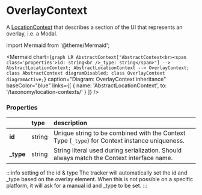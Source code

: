 # OverlayContext

A [LocationContext](/taxonomy/location-contexts/) that describes a section of the UI that represents an overlay, i.e. a Modal.

import Mermaid from '@theme/Mermaid';

<Mermaid chart={`
	graph LR
		AbstractContext["AbstractContext<br><span class='properties'>id: string<br />_type: string</span>"] --> AbstractLocationContext;
		AbstractLocationContext --> OverlayContext;
    class AbstractContext diagramDisabled;
    class OverlayContext diagramActive;
`} 
  caption="Diagram: OverlayContext inheritance" 
  baseColor="blue" 
  links={[
     { name: 'AbstractLocationContext', to: '/taxonomy/location-contexts/' }
  ]}
/>

### Properties
|           | type        | description
| :--       | :--         | :--           
| **id**    | string      | Unique string to be combined with the Context Type (`_type`) for Context instance uniqueness.
| **_type** | string      | String literal used during serialization. Should always match the Context interface name.

:::info setting of the id & type
The tracker will automatically set the id and _type based on the overlay element. When this is not possible on a specific platform, it will ask for a manual id and _type to be set.
:::